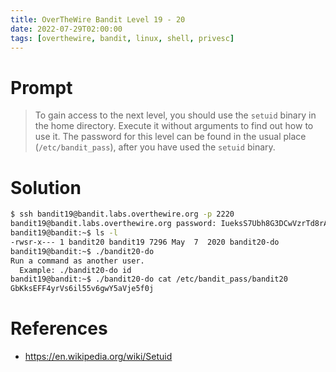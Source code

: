 ```yaml
---
title: OverTheWire Bandit Level 19 - 20
date: 2022-07-29T02:00:00
tags: [overthewire, bandit, linux, shell, privesc]
---
```

# Prompt
> To gain access to the next level, you should use the `setuid` binary in the home directory. Execute it without arguments to find out how to use it. The password for this level can be found in the usual place (`/etc/bandit_pass`), after you have used the `setuid` binary.

# Solution
```sh
$ ssh bandit19@bandit.labs.overthewire.org -p 2220
bandit19@bandit.labs.overthewire.org password: IueksS7Ubh8G3DCwVzrTd8rAVOwq3M5x
bandit19@bandit:~$ ls -l
-rwsr-x--- 1 bandit20 bandit19 7296 May  7  2020 bandit20-do
bandit19@bandit:~$ ./bandit20-do 
Run a command as another user.
  Example: ./bandit20-do id
bandit19@bandit:~$ ./bandit20-do cat /etc/bandit_pass/bandit20
GbKksEFF4yrVs6il55v6gwY5aVje5f0j
```

# References
* <https://en.wikipedia.org/wiki/Setuid>